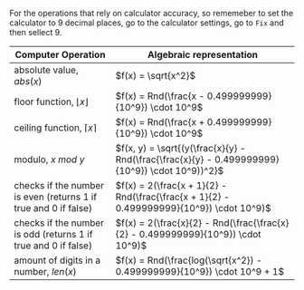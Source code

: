 For the operations that rely on calculator accuracy, so rememeber to set the calculator to 9 decimal places, go to the calculator settings, go to `Fix` and then sellect 9.

| Computer Operation| Algebraic representation|
|--------------|-----------|
| absolute value, $abs(x)$ | $f(x) = \sqrt{x^2}$ |
| floor function, $\lfloor x \rfloor$ | $f(x) = Rnd(\frac{x - 0.499999999}{10^9}) \cdot 10^9$ |
| ceiling function, $\lceil x \rceil$ | $f(x) = Rnd(\frac{x + 0.499999999}{10^9}) \cdot 10^9$ |
| modulo, $x$ $mod$ $y$ | $f(x, y) = \sqrt{(y(\frac{x}{y} - Rnd(\frac{\frac{x}{y} - 0.499999999}{10^9}) \cdot 10^9))^2}$ |
| checks if the number is even (returns 1 if true and 0 if false) | $f(x) = 2(\frac{x + 1}{2} - Rnd(\frac{\frac{x + 1}{2} - 0.499999999}{10^9}) \cdot 10^9)$ |
| checks if the number is odd (returns 1 if true and 0 if false) | $f(x) = 2(\frac{x}{2} - Rnd(\frac{\frac{x}{2} - 0.499999999}{10^9}) \cdot 10^9)$ |
| amount of digits in a number, $len(x)$ | $f(x) = Rnd(\frac{log(\sqrt{x^2}) - 0.499999999}{10^9}) \cdot 10^9 + 1$ |
